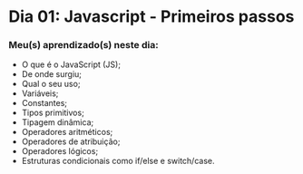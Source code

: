 # Dia 01: Javascript - Primeiros passos

### Meu(s) aprendizado(s) neste dia:

- O que é o JavaScript (JS);
- De onde surgiu;
- Qual o seu uso;
- Variáveis;
- Constantes;
- Tipos primitivos;
- Tipagem dinâmica;
- Operadores aritméticos;
- Operadores de atribuição;
- Operadores lógicos;
- Estruturas condicionais como if/else e switch/case.
